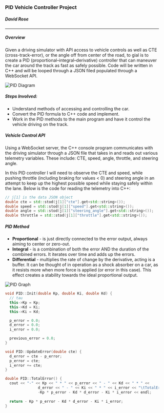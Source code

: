 ### PID Vehicle Controller Project
##### David Rose


-------------------------
##### Overview 
Given a driving simulator with API access to vehicle controls as well as CTE (cross-track-error), or the angle off from center of the road, to gial is to create a PID (proportional–integral–derivative) controller that can maneuver the car around the track as fast as safely possible. Code will be written in C++ and will be looped through a JSON filed populated through a WebSocket API.

![PID Diagram](https://github.com/cipher982/PID-Control/blob/master/media/PIDforDummies_pid_simplified.png "PID Diagram")

##### Steps Involved:
- Understand methods of accessing and controlling the car.
- Convert the PID formula to C++ code and implement.
- Work in the PID methods to the main program and have it control the vehicle driving on the track.

##### Vehicle Control API
Using a WebSocket server, the C++ console program communicates with the driving simulator through a JSON file that takes in and reads out various telemetry variables. These include: CTE, speed, angle, throttle, and steering angle.

In this PID controller I will need to observe the CTE and speed, while pushing throttle (including braking for values < 0) and steering angle in an attempt to keep up the highest possible speed while staying safely within the lane. Below is the code for reading the telemetry into C++:



``` cpp 
// j[1] is the data JSON object
double cte = std::stod(j[1]["cte"].get<std::string>());
double speed = std::stod(j[1]["speed"].get<std::string>());
double angle = std::stod(j[1]["steering_angle"].get<std::string>());
double throttle = std::stod(j[1]["throttle"].get<std::string>());
```


##### PID Method
- **Proportional** - is just directly connected to the error output, always aiming to center or zero-out.
- **Integral** - is a combination of both the error AND the duration of the combined errors. It iterates over time and adds up the errors.
- **Differential** - multiplies the rate of change by the derivative, acting is a buffer. It can be thought of in operation as a shock absorber on a car, as it resists more when more force is applied (or error in this case). This effect creates a stability towards the ideal proportional output.

![PID Graph](https://github.com/cipher982/PID-Control/blob/master/media/PID%20Graph.png "PID Graph")

``` cpp
void PID::Init(double Kp, double Ki, double Kd) {
  // tau
  this->Kp = Kp;
  this->Kd = Ki;
  this->Ki = Kd;

  p_error = 0.0;
  d_error = 0.0;
  i_error = 0.0;

  previous_error = 0.0;
}

void PID::UpdateError(double cte) {
  d_error = cte - p_error;  
  p_error = cte;
  i_error += cte;
}

double PID::TotalError() {
  cout << "-" << Kp << " * " << p_error << " - " << Kd << " * " << 
               d_error << " - " << Ki << " * " << i_error << "\tTotalError: " << 
               -Kp * p_error - Kd * d_error - Ki * i_error << endl;
               
  return - Kp * p_error - Kd * d_error - Ki * i_error;
}
```



